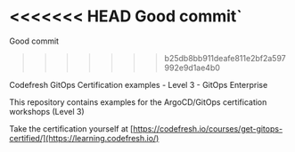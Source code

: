 <<<<<<< HEAD
Good commit`
=======
Good commit
>>>>>>> b25db8bb911deafe811e2bf2a597992e9d1ae4b0

Codefresh GitOps Certification examples - Level 3 - GitOps Enterprise

This repository contains examples for the ArgoCD/GitOps certification workshops (Level 3)

Take the certification yourself at [https://codefresh.io/courses/get-gitops-certified/](https://learning.codefresh.io/)
